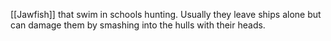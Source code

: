 [[Jawfish]] that swim in schools hunting.  Usually they leave ships alone but can damage them by smashing into the hulls with their heads.  